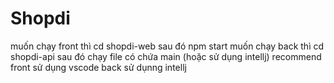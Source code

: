# Shopdi
muốn chạy front thì cd shopdi-web sau đó npm start
muốn chạy back thì cd shopdi-api sau đó chạy file có chứa main (hoặc sử dụng intellj)
recommend front sử dụng vscode back sử dụnng intellj